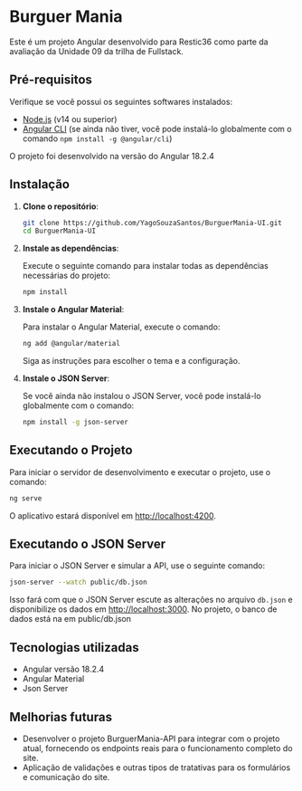 # Burguer Mania

Este é um projeto Angular desenvolvido para Restic36 como parte da avaliação da Unidade 09 da trilha de Fullstack.

## Pré-requisitos

Verifique se você possui os seguintes softwares instalados:

- [Node.js](https://nodejs.org/) (v14 ou superior)
- [Angular CLI](https://angular.io/cli) (se ainda não tiver, você pode instalá-lo globalmente com o comando `npm install -g @angular/cli`)

O projeto foi desenvolvido na versão do Angular 18.2.4

## Instalação

1. **Clone o repositório**:

   ```bash
   git clone https://github.com/YagoSouzaSantos/BurguerMania-UI.git
   cd BurguerMania-UI
   ```

2. **Instale as dependências**:

   Execute o seguinte comando para instalar todas as dependências necessárias do projeto:

   ```bash
   npm install
   ```

3. **Instale o Angular Material**:

   Para instalar o Angular Material, execute o comando:

   ```bash
   ng add @angular/material
   ```

   Siga as instruções para escolher o tema e a configuração.

4. **Instale o JSON Server**:

   Se você ainda não instalou o JSON Server, você pode instalá-lo globalmente com o comando:

   ```bash
   npm install -g json-server
   ```

## Executando o Projeto

Para iniciar o servidor de desenvolvimento e executar o projeto, use o comando:

```bash
ng serve
```

O aplicativo estará disponível em [http://localhost:4200](http://localhost:4200).

## Executando o JSON Server

Para iniciar o JSON Server e simular a API, use o seguinte comando:

```bash
json-server --watch public/db.json
```

Isso fará com que o JSON Server escute as alterações no arquivo `db.json` e disponibilize os dados em [http://localhost:3000](http://localhost:3000).
No projeto, o banco de dados está na em public/db.json

## Tecnologias utilizadas
- Angular versão 18.2.4
- Angular Material
- Json Server

## Melhorias futuras
- Desenvolver o projeto BurguerMania-API para integrar com o projeto atual, fornecendo os endpoints reais para o funcionamento completo do site.
- Aplicação de validações e outras tipos de tratativas para os formulários e comunicação do site.
